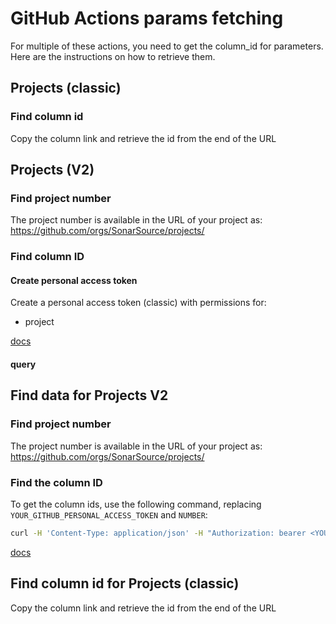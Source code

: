 # GitHub Actions params fetching

For multiple of these actions, you need to get the column_id for parameters. Here are the instructions on how to retrieve them.

## Projects (classic)

### Find column id

Copy the column link and retrieve the id from the end of the URL

## Projects (V2)

### Find project number

The project number is available in the URL of your project as: https://github.com/orgs/SonarSource/projects/<NUMBER>
### Find column ID

#### Create personal access token

Create a personal access token (classic) with permissions for:
- project

[docs](https://docs.github.com/en/enterprise-server@3.9/authentication/keeping-your-account-and-data-secure/managing-your-personal-access-tokens)
#### query

## Find data for Projects V2

### Find project number

The project number is available in the URL of your project as: https://github.com/orgs/SonarSource/projects/<NUMBER>


### Find the column ID

To get the column ids, use the following command, replacing `YOUR_GITHUB_PERSONAL_ACCESS_TOKEN` and `NUMBER`:

```bash
curl -H 'Content-Type: application/json' -H "Authorization: bearer <YOUR_GITHUB_PERSONAL_ACCESS_TOKEN>" -X POST -d '{ "query": "query {  organization(login: \"SonarSource\") { projectV2(number: <NUMBER>) { field(name: \"Status\") { ... on ProjectV2SingleSelectField { columns: options { id name }}}}}}" }' https://api.github.com/graphql
```

[docs](https://docs.github.com/en/issues/planning-and-tracking-with-projects/automating-your-project/using-the-api-to-manage-projects#finding-the-node-id-of-an-organization-project)

## Find column id for Projects (classic)

Copy the column link and retrieve the id from the end of the URL

